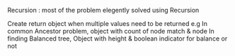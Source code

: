 Recursion : most of the problem elegently solved using Recursion

Create return object when multiple values need to be returned 
    e.g In common Ancestor problem, object with count of node match & node
    In finding Balanced tree, Object with height & boolean indicator for balance or not